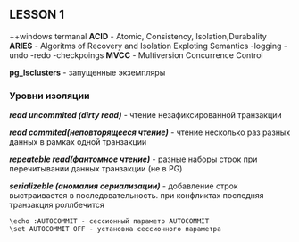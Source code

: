 ## LESSON 1


++windows termanal
**ACID** - Atomic, Consistency, Isolation,Durabality
**ARIES** - Algoritms of Recovery and Isolation Exploting Semantics
-logging
-undo
-redo
-checkpoings
**MVCC** - Multiversion  Concurrence Control

**pg_lsclusters** - запущенные экземпляры 

### Уровни изоляции

***read uncommited (dirty read)*** - чтение незафиксированной транзакции

***read commited(неповторящееся чтение)*** - чтение несколько раз разных данных в рамках одной транзакции

***repeateble read(фантомное чтение)*** - разные наборы строк при перечитывании данных транзакции (не в PG)

***serializeble (аномалия сериализации)*** - добавление строк выстраивается в последовательность. при конфликтах последняя транзакция роллбечится


```
\echo :AUTOCOMMIT - сессионный параметр AUTOCOMMIT
\set AUTOCOMMIT OFF - установка сессионного параметра
```
